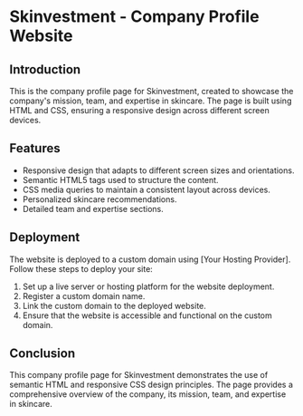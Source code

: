 # Skinvestment - Company Profile Website

## Introduction

This is the company profile page for Skinvestment, created to showcase the company's mission, team, and expertise in skincare. The page is built using HTML and CSS, ensuring a responsive design across different screen devices.

## Features

- Responsive design that adapts to different screen sizes and orientations.
- Semantic HTML5 tags used to structure the content.
- CSS media queries to maintain a consistent layout across devices.
- Personalized skincare recommendations.
- Detailed team and expertise sections.

## Deployment

The website is deployed to a custom domain using [Your Hosting Provider]. Follow these steps to deploy your site:

1. Set up a live server or hosting platform for the website deployment.
2. Register a custom domain name.
3. Link the custom domain to the deployed website.
4. Ensure that the website is accessible and functional on the custom domain.

## Conclusion

This company profile page for Skinvestment demonstrates the use of semantic HTML and responsive CSS design principles. The page provides a comprehensive overview of the company, its mission, team, and expertise in skincare.



